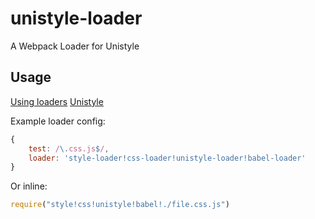 # unistyle-loader
A Webpack Loader for Unistyle

## Usage

[Using loaders](http://webpack.github.io/docs/using-loaders.html)
[Unistyle](https://www.npmjs.com/package/unistyle)

Example loader config:

``` javascript
{ 
	test: /\.css.js$/,
	loader: 'style-loader!css-loader!unistyle-loader!babel-loader'
}
```

Or inline:

``` javascript
require("style!css!unistyle!babel!./file.css.js")
```